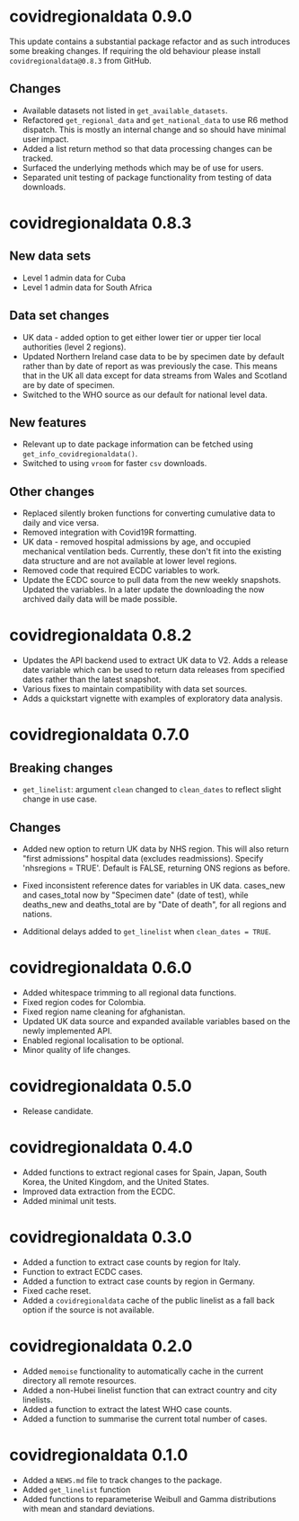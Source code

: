 # covidregionaldata 0.9.0

This update contains a substantial package refactor and as such introduces some breaking changes. If requiring the old behaviour please install `covidregionaldata@0.8.3` from GitHub.


## Changes

* Available datasets not listed in `get_available_datasets`.
* Refactored `get_regional_data` and `get_national_data` to use R6 method dispatch. This is mostly an internal change and so should have minimal user impact. 
* Added a list return method so that data processing changes can be tracked.
* Surfaced the underlying methods which may be of use for users.
* Separated unit testing of package functionality from testing of data downloads.

# covidregionaldata 0.8.3

## New data sets

* Level 1 admin data for Cuba
* Level 1 admin data for South Africa

## Data set changes

* UK data - added option to get either lower tier or upper tier local authorities (level 2 regions).
* Updated Northern Ireland case data to be by specimen date by default rather than by date of report as was previously the case. This means that in the UK all data except for data streams from Wales and Scotland are by date of specimen.
* Switched to the WHO source as our default for national level data.

## New features

* Relevant up to date package information can be fetched using `get_info_covidregionaldata()`.
* Switched to using `vroom` for faster `csv` downloads.

## Other changes

* Replaced silently broken functions for converting cumulative data to daily and vice versa.
* Removed integration with Covid19R formatting.
* UK data - removed hospital admissions by age, and occupied mechanical ventilation beds. Currently, these don't fit into the existing data structure and are not available at lower level regions.
* Removed code that required ECDC variables to work. 
* Update the ECDC source to pull data from the new weekly snapshots. Updated the variables. In a later update the downloading the now archived daily data will be made possible.

# covidregionaldata 0.8.2

* Updates the API backend used to extract UK data to V2. Adds a release date variable which can be used to return data releases from specified dates rather than the latest snapshot.
* Various fixes to maintain compatibility with data set sources.
* Adds a quickstart vignette with examples of exploratory data analysis. 

# covidregionaldata 0.7.0 

## Breaking changes

* `get_linelist`: argument `clean` changed to `clean_dates` to reflect slight change in use case.

## Changes

* Added new option to return UK data by NHS region. This will also return "first admissions" hospital data (excludes readmissions). Specify 'nhsregions = TRUE'. Default is FALSE, returning ONS regions as before.
* Fixed inconsistent reference dates for variables in UK data. cases_new and cases_total now by "Specimen date" (date of test), while deaths_new and deaths_total are by "Date of death", for all regions and nations.

* Additional delays added to `get_linelist` when `clean_dates = TRUE`.

# covidregionaldata 0.6.0 

* Added whitespace trimming to all regional data functions. 
* Fixed region codes for Colombia.
* Fixed region name cleaning for afghanistan.
* Updated UK data source and expanded available variables based on the newly implemented API. 
* Enabled regional localisation to be optional.
* Minor quality of life changes.

# covidregionaldata 0.5.0 

* Release candidate.

# covidregionaldata 0.4.0

* Added functions to extract regional cases for Spain, Japan, South Korea, the United Kingdom, and the United States.
* Improved data extraction from the ECDC.
* Added minimal unit tests.

# covidregionaldata 0.3.0

* Added a function to extract case counts by region for Italy.
* Function to extract ECDC cases. 
* Added a function to extract case counts by region in Germany.
* Fixed cache reset. 
* Added a `covidregionaldata` cache of the public linelist as a fall back option if the source is not available.

# covidregionaldata 0.2.0

* Added `memoise` functionality to automatically cache in the current directory all remote resources.
* Added a non-Hubei linelist function that can extract country and city linelists.
* Added a function to extract the latest WHO case counts.
* Added a function to summarise the current total number of cases.

# covidregionaldata 0.1.0

* Added a `NEWS.md` file to track changes to the package.
* Added `get_linelist` function
* Added functions to reparameterise Weibull and Gamma distributions with mean and standard deviations.
